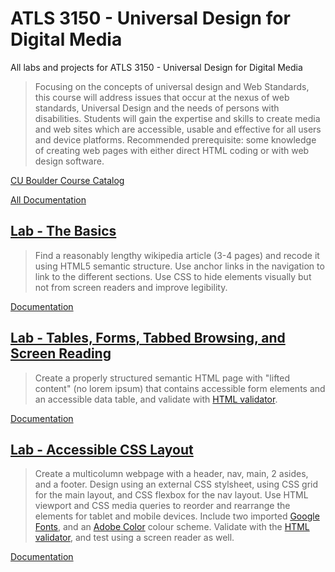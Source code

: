 # ATLS 3150 - Universal Design for Digital Media

All labs and projects for ATLS 3150 - Universal Design for Digital Media

> Focusing on the concepts of universal design and Web Standards, this course will address issues that occur at the nexus of web standards, Universal Design and the needs of persons with disabilities. Students will gain the expertise and skills to create media and web sites which are accessible, usable and effective for all users and device platforms. Recommended prerequisite: some knowledge of creating web pages with either direct HTML coding or with web design software.

[CU Boulder Course Catalog](https://classes.colorado.edu/)

[All Documentation](https://charliekoepke.wordpress.com/projects/atls-3150-universal-design-for-digital-media/)

## [Lab - The Basics](https://creative.colorado.edu/~chko6454/atls3150/lab2/)

> Find a reasonably lengthy wikipedia article (3-4 pages) and recode it using HTML5 semantic structure. Use anchor links in the navigation to link to the different sections. Use CSS to hide elements visually but not from screen readers and improve legibility.

[Documentation](https://charliekoepke.wordpress.com/2022/02/21/lab-the-basics/)

## [Lab - Tables, Forms, Tabbed Browsing, and Screen Reading](https://creative.colorado.edu/~chko6454/atls3150/lab3/)

> Create a properly structured semantic HTML page with "lifted content" (no lorem ipsum) that contains accessible form elements and an accessible data table, and validate with [HTML validator](https://validator.w3.org/nu/).

[Documentation](https://charliekoepke.wordpress.com/2022/03/07/lab-forms-tables-tabbed-browsing-and-screen-reading/)

## [Lab - Accessible CSS Layout](https://creative.colorado.edu/~chko6454/atls3150/lab4/)

> Create a multicolumn webpage with a header, nav, main, 2 asides, and a footer. Design using an external CSS stylsheet, using CSS grid for the main layout, and CSS flexbox for the nav layout. Use HTML viewport and CSS media queries to reorder and rearrange the elements for tablet and mobile devices. Include two imported [Google Fonts](https://fonts.google.com/), and an [Adobe Color](https://color.adobe.com/create/color-wheel) colour scheme. Validate with the [HTML validator](https://validator.w3.org/nu/), and test using a screen reader as well.

[Documentation]()
